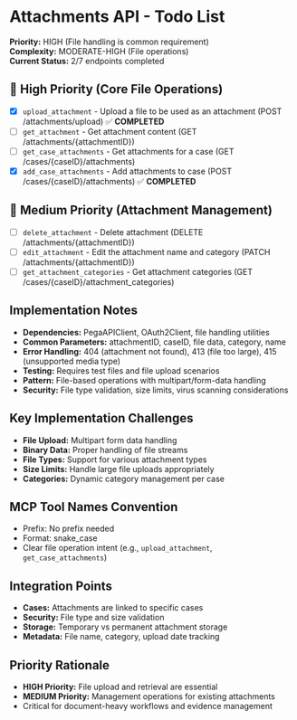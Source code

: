 # Attachments API - Todo List

**Priority:** HIGH (File handling is common requirement)  
**Complexity:** MODERATE-HIGH (File operations)  
**Current Status:** 2/7 endpoints completed

## 🔄 High Priority (Core File Operations)
- [x] `upload_attachment` - Upload a file to be used as an attachment (POST /attachments/upload) ✅ **COMPLETED**
- [ ] `get_attachment` - Get attachment content (GET /attachments/{attachmentID})
- [ ] `get_case_attachments` - Get attachments for a case (GET /cases/{caseID}/attachments)
- [x] `add_case_attachments` - Add attachments to case (POST /cases/{caseID}/attachments) ✅ **COMPLETED**

## 🔄 Medium Priority (Attachment Management)
- [ ] `delete_attachment` - Delete attachment (DELETE /attachments/{attachmentID})
- [ ] `edit_attachment` - Edit the attachment name and category (PATCH /attachments/{attachmentID})
- [ ] `get_attachment_categories` - Get attachment categories (GET /cases/{caseID}/attachment_categories)

## Implementation Notes
- **Dependencies:** PegaAPIClient, OAuth2Client, file handling utilities
- **Common Parameters:** attachmentID, caseID, file data, category, name
- **Error Handling:** 404 (attachment not found), 413 (file too large), 415 (unsupported media type)
- **Testing:** Requires test files and file upload scenarios
- **Pattern:** File-based operations with multipart/form-data handling
- **Security:** File type validation, size limits, virus scanning considerations

## Key Implementation Challenges
- **File Upload:** Multipart form data handling
- **Binary Data:** Proper handling of file streams
- **File Types:** Support for various attachment types
- **Size Limits:** Handle large file uploads appropriately
- **Categories:** Dynamic category management per case

## MCP Tool Names Convention
- Prefix: No prefix needed
- Format: snake_case
- Clear file operation intent (e.g., `upload_attachment`, `get_case_attachments`)

## Integration Points
- **Cases:** Attachments are linked to specific cases
- **Security:** File type and size validation
- **Storage:** Temporary vs permanent attachment storage
- **Metadata:** File name, category, upload date tracking

## Priority Rationale
- **HIGH Priority:** File upload and retrieval are essential
- **MEDIUM Priority:** Management operations for existing attachments
- Critical for document-heavy workflows and evidence management
